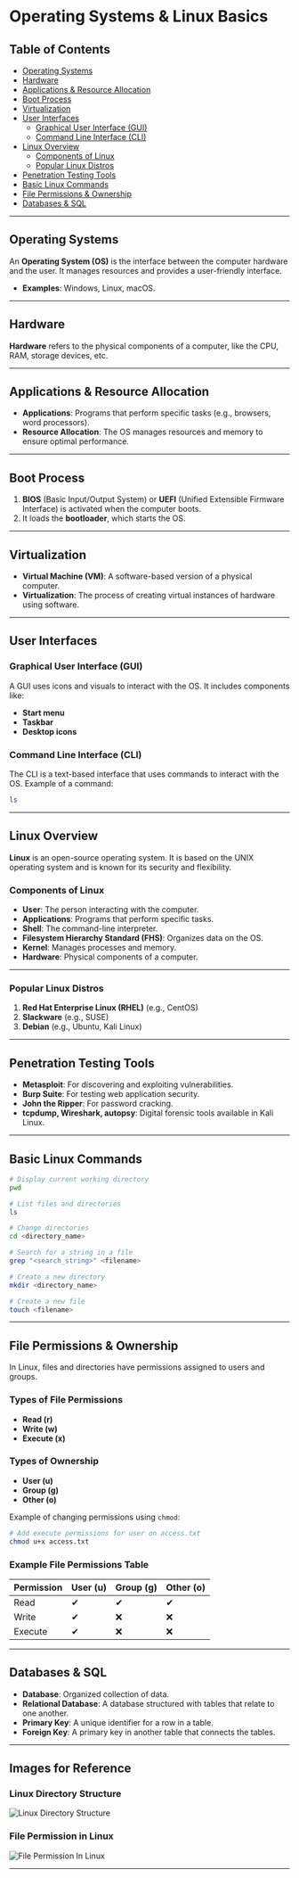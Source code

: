 # Operating Systems & Linux Basics

## Table of Contents
- [Operating Systems](#operating-systems)
- [Hardware](#hardware)
- [Applications & Resource Allocation](#applications--resource-allocation)
- [Boot Process](#boot-process)
- [Virtualization](#virtualization)
- [User Interfaces](#user-interfaces)
  - [Graphical User Interface (GUI)](#graphical-user-interface-gui)
  - [Command Line Interface (CLI)](#command-line-interface-cli)
- [Linux Overview](#linux-overview)
  - [Components of Linux](#components-of-linux)
  - [Popular Linux Distros](#popular-linux-distros)
- [Penetration Testing Tools](#penetration-testing-tools)
- [Basic Linux Commands](#basic-linux-commands)
- [File Permissions & Ownership](#file-permissions--ownership)
- [Databases & SQL](#databases--sql)

---

## Operating Systems
An **Operating System (OS)** is the interface between the computer hardware and the user. It manages resources and provides a user-friendly interface.

- **Examples**: Windows, Linux, macOS.

---

## Hardware
**Hardware** refers to the physical components of a computer, like the CPU, RAM, storage devices, etc.

---

## Applications & Resource Allocation
- **Applications**: Programs that perform specific tasks (e.g., browsers, word processors).
- **Resource Allocation**: The OS manages resources and memory to ensure optimal performance.

---

## Boot Process
1. **BIOS** (Basic Input/Output System) or **UEFI** (Unified Extensible Firmware Interface) is activated when the computer boots.
2. It loads the **bootloader**, which starts the OS.

---

## Virtualization
- **Virtual Machine (VM)**: A software-based version of a physical computer.
- **Virtualization**: The process of creating virtual instances of hardware using software.

---

## User Interfaces

### Graphical User Interface (GUI)
A GUI uses icons and visuals to interact with the OS. It includes components like:
- **Start menu**
- **Taskbar**
- **Desktop icons**

### Command Line Interface (CLI)
The CLI is a text-based interface that uses commands to interact with the OS. Example of a command:
```bash
ls
```

---

## Linux Overview
**Linux** is an open-source operating system. It is based on the UNIX operating system and is known for its security and flexibility.

### Components of Linux
- **User**: The person interacting with the computer.
- **Applications**: Programs that perform specific tasks.
- **Shell**: The command-line interpreter.
- **Filesystem Hierarchy Standard (FHS)**: Organizes data on the OS.
- **Kernel**: Manages processes and memory.
- **Hardware**: Physical components of a computer.

---

### Popular Linux Distros
1. **Red Hat Enterprise Linux (RHEL)** (e.g., CentOS)
2. **Slackware** (e.g., SUSE)
3. **Debian** (e.g., Ubuntu, Kali Linux)

---

## Penetration Testing Tools
- **Metasploit**: For discovering and exploiting vulnerabilities.
- **Burp Suite**: For testing web application security.
- **John the Ripper**: For password cracking.
- **tcpdump, Wireshark, autopsy**: Digital forensic tools available in Kali Linux.

---

## Basic Linux Commands

```bash
# Display current working directory
pwd

# List files and directories
ls

# Change directories
cd <directory_name>

# Search for a string in a file
grep "<search_string>" <filename>

# Create a new directory
mkdir <directory_name>

# Create a new file
touch <filename>
```

---

## File Permissions & Ownership
In Linux, files and directories have permissions assigned to users and groups.

### Types of File Permissions
- **Read (r)**
- **Write (w)**
- **Execute (x)**

### Types of Ownership
- **User (u)**
- **Group (g)**
- **Other (o)**

Example of changing permissions using `chmod`:
```bash
# Add execute permissions for user on access.txt
chmod u+x access.txt
```

### Example File Permissions Table
| Permission | User (u) | Group (g) | Other (o) |
|------------|----------|-----------|-----------|
| Read       | ✔        | ✔         | ✔         |
| Write      | ✔        | ❌        | ❌         |
| Execute    | ✔        | ❌        | ❌         |

---

## Databases & SQL

- **Database**: Organized collection of data.
- **Relational Database**: A database structured with tables that relate to one another.
- **Primary Key**: A unique identifier for a row in a table.
- **Foreign Key**: A primary key in another table that connects the tables.

---

## Images for Reference

### Linux Directory Structure
![Linux Directory Structure](Resources/Linux-tree.jpg)

### File Permission in Linux
![File Permission In Linux](Resources/File-Permissions-Linux.png)

---
